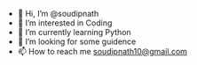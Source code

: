 - 👋 Hi, I’m @soudipnath
- 👀 I’m interested in Coding
- 🌱 I’m currently learning Python
- 💞️ I’m looking for some guidence
- 📫 How to reach me soudipnath10@gmail.com

<!---
soudipnath/soudipnath is a ✨ special ✨ repository because its `README.md` (this file) appears on your GitHub profile.
You can click the Preview link to take a look at your changes.
--->
